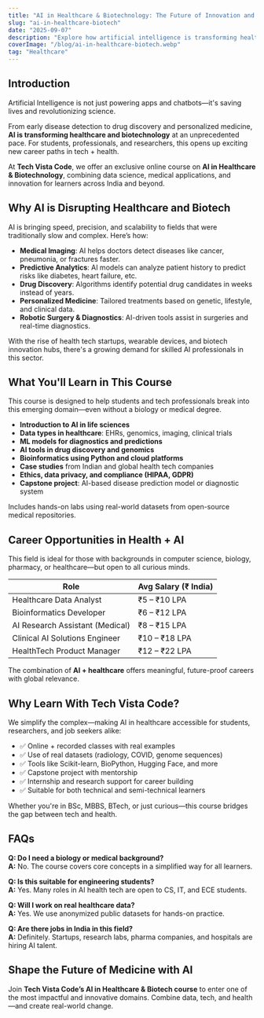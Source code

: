 ```yaml
---
title: "AI in Healthcare & Biotechnology: The Future of Innovation and Career Growth"
slug: "ai-in-healthcare-biotech"
date: "2025-09-07"
description: "Explore how artificial intelligence is transforming healthcare and biotech. Learn how students and professionals can build careers in this high-impact tech space."
coverImage: "/blog/ai-in-healthcare-biotech.webp"
tag: "Healthcare"
---
```


## Introduction

Artificial Intelligence is not just powering apps and chatbots—it's saving lives and revolutionizing science.

From early disease detection to drug discovery and personalized medicine, **AI is transforming healthcare and biotechnology** at an unprecedented pace. For students, professionals, and researchers, this opens up exciting new career paths in tech + health.

At **Tech Vista Code**, we offer an exclusive online course on **AI in Healthcare & Biotechnology**, combining data science, medical applications, and innovation for learners across India and beyond.

## Why AI is Disrupting Healthcare and Biotech

AI is bringing speed, precision, and scalability to fields that were traditionally slow and complex. Here’s how:

- **Medical Imaging**: AI helps doctors detect diseases like cancer, pneumonia, or fractures faster.
- **Predictive Analytics**: AI models can analyze patient history to predict risks like diabetes, heart failure, etc.
- **Drug Discovery**: Algorithms identify potential drug candidates in weeks instead of years.
- **Personalized Medicine**: Tailored treatments based on genetic, lifestyle, and clinical data.
- **Robotic Surgery & Diagnostics**: AI-driven tools assist in surgeries and real-time diagnostics.

With the rise of health tech startups, wearable devices, and biotech innovation hubs, there's a growing demand for skilled AI professionals in this sector.

## What You'll Learn in This Course

This course is designed to help students and tech professionals break into this emerging domain—even without a biology or medical degree.

- **Introduction to AI in life sciences**
- **Data types in healthcare**: EHRs, genomics, imaging, clinical trials
- **ML models for diagnostics and predictions**
- **AI tools in drug discovery and genomics**
- **Bioinformatics using Python and cloud platforms**
- **Case studies** from Indian and global health tech companies
- **Ethics, data privacy, and compliance (HIPAA, GDPR)**
- **Capstone project**: AI-based disease prediction model or diagnostic system

Includes hands-on labs using real-world datasets from open-source medical repositories.

## Career Opportunities in Health + AI

This field is ideal for those with backgrounds in computer science, biology, pharmacy, or healthcare—but open to all curious minds.

| Role                            | Avg Salary (₹ India) |
| ------------------------------- | -------------------- |
| Healthcare Data Analyst         | ₹5 – ₹10 LPA         |
| Bioinformatics Developer        | ₹6 – ₹12 LPA         |
| AI Research Assistant (Medical) | ₹8 – ₹15 LPA         |
| Clinical AI Solutions Engineer  | ₹10 – ₹18 LPA        |
| HealthTech Product Manager      | ₹12 – ₹22 LPA        |

The combination of **AI + healthcare** offers meaningful, future-proof careers with global relevance.

## Why Learn With Tech Vista Code?

We simplify the complex—making AI in healthcare accessible for students, researchers, and job seekers alike:

- ✅ Online + recorded classes with real examples
- ✅ Use of real datasets (radiology, COVID, genome sequences)
- ✅ Tools like Scikit-learn, BioPython, Hugging Face, and more
- ✅ Capstone project with mentorship
- ✅ Internship and research support for career building
- ✅ Suitable for both technical and semi-technical learners

Whether you're in BSc, MBBS, BTech, or just curious—this course bridges the gap between tech and health.

## FAQs

**Q: Do I need a biology or medical background?**  
**A:** No. The course covers core concepts in a simplified way for all learners.

**Q: Is this suitable for engineering students?**  
**A:** Yes. Many roles in AI health tech are open to CS, IT, and ECE students.

**Q: Will I work on real healthcare data?**  
**A:** Yes. We use anonymized public datasets for hands-on practice.

**Q: Are there jobs in India in this field?**  
**A:** Definitely. Startups, research labs, pharma companies, and hospitals are hiring AI talent.

## Shape the Future of Medicine with AI

Join **Tech Vista Code’s AI in Healthcare & Biotech course** to enter one of the most impactful and innovative domains. Combine data, tech, and health—and create real-world change.
